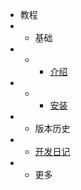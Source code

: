 <!-- docs/_sidebar.md -->
* 教程
* * 基础
* * * [介绍](introduce)
* * * [安装](install)
* * 版本历史
* * [开发日记](diary)
* * 更多